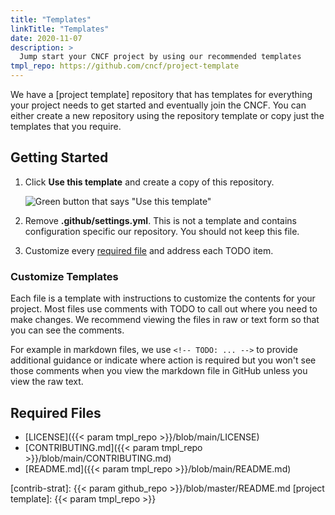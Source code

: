 ```yaml
---
title: "Templates"
linkTitle: "Templates"
date: 2020-11-07
description: >
  Jump start your CNCF project by using our recommended templates
tmpl_repo: https://github.com/cncf/project-template
---
```


We have a [project template] repository that has templates for everything your project needs
to get started and eventually join the CNCF. You can either create a new repository using the repository template or copy just the templates that you require.

## Getting Started

1. Click **Use this template** and create a copy of this repository.

    ![Green button that says "Use this template"](https://user-images.githubusercontent.com/1368985/95903529-e9c32f00-0d5b-11eb-8723-4369f7c9e044.png)
1. Remove **.github/settings.yml**. This is not a template and contains
   configuration specific our repository. You should not keep this file.
1. Customize every [required file](#required-files) and address each TODO item.

### Customize Templates

Each file is a template with instructions to customize the contents for your project.
Most files use comments with TODO to call out where you need to make changes. We recommend
viewing the files in raw or text form so that you can see the comments. 

For example in markdown files, we use `<!-- TODO: ... -->` to provide additional
guidance or indicate where action is required but you won't see those comments
when you view the markdown file in GitHub unless you view the raw text.

## Required Files

* [LICENSE]({{< param tmpl_repo >}}/blob/main/LICENSE)
* [CONTRIBUTING.md]({{< param tmpl_repo >}}/blob/main/CONTRIBUTING.md)
* [README.md]({{< param tmpl_repo >}}/blob/main/README.md)

[contrib-strat]: {{< param github_repo >}}/blob/master/README.md
[project template]: {{< param tmpl_repo >}}
